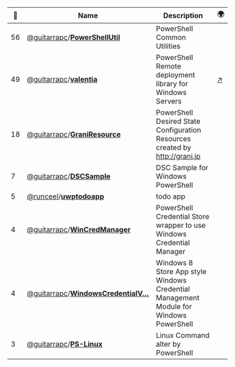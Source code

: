 |:star2: | Name | Description | 🌍|
|---|---|---|---|
|56|[@guitarrapc](https://github.com/guitarrapc)/[**PowerShellUtil**](https://github.com/guitarrapc/PowerShellUtil)|PowerShell Common Utilities||
|49|[@guitarrapc](https://github.com/guitarrapc)/[**valentia**](https://github.com/guitarrapc/valentia)|PowerShell Remote deployment library for Windows Servers|[:arrow_upper_right:](http://guitarrapc.github.io/valentia/)|
|18|[@guitarrapc](https://github.com/guitarrapc)/[**GraniResource**](https://github.com/guitarrapc/GraniResource)|PowerShell Desired State Configuration Resources created by http://grani.jp||
|7|[@guitarrapc](https://github.com/guitarrapc)/[**DSCSample**](https://github.com/guitarrapc/DSCSample)|DSC Sample for Windows PowerShell||
|5|[@runceel](https://github.com/runceel)/[**uwptodoapp**](https://github.com/runceel/uwptodoapp)|todo app||
|4|[@guitarrapc](https://github.com/guitarrapc)/[**WinCredManager**](https://github.com/guitarrapc/WinCredManager)|PowerShell Credential Store wrapper to use Windows Credential Manager||
|4|[@guitarrapc](https://github.com/guitarrapc)/[**WindowsCredentialV…**](https://github.com/guitarrapc/WindowsCredentialVault)|Windows 8 Store App style Windows Credential Management Module for Windows PowerShell||
|3|[@guitarrapc](https://github.com/guitarrapc)/[**PS-Linux**](https://github.com/guitarrapc/PS-Linux)|Linux Command alter by PowerShell||


